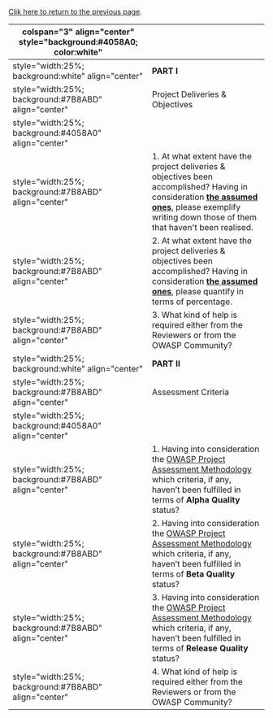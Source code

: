 [Clik here to return to the previous
page](Project_Information:template_NetBouncer_Project "wikilink").

| colspan="3" align="center" style="background:\#4058A0; color:white" | <font color="white">**FINAL REVIEW**                                                                                                                                                                                                                  |
| ------------------------------------------------------------------- | ----------------------------------------------------------------------------------------------------------------------------------------------------------------------------------------------------------------------------------------------------- |
| style="width:25%; background:white" align="center"                  | **PART I**                                                                                                                                                                                                                                            |
| style="width:25%; background:\#7B8ABD" align="center"               | Project Deliveries & Objectives                                                                                                                                                                                                                       |
| style="width:25%; background:\#4058A0" align="center"               | <font color="white">**QUESTIONS**                                                                                                                                                                                                                     |
| style="width:25%; background:\#7B8ABD" align="center"               | 1\. At what extent have the project deliveries & objectives been accomplished? Having in consideration [**the assumed ones**](:Category:OWASP_NetBouncer_RoadMap "wikilink"), please exemplify writing down those of them that haven't been realised. |
| style="width:25%; background:\#7B8ABD" align="center"               | 2\. At what extent have the project deliveries & objectives been accomplished? Having in consideration [**the assumed ones**](:Category:OWASP_NetBouncer_RoadMap "wikilink"), please quantify in terms of percentage.                                 |
| style="width:25%; background:\#7B8ABD" align="center"               | 3\. What kind of help is required either from the Reviewers or from the OWASP Community?                                                                                                                                                              |
| style="width:25%; background:white" align="center"                  | **PART II**                                                                                                                                                                                                                                           |
| style="width:25%; background:\#7B8ABD" align="center"               | Assessment Criteria                                                                                                                                                                                                                                   |
| style="width:25%; background:\#4058A0" align="center"               | <font color="white">**QUESTIONS**                                                                                                                                                                                                                     |
| style="width:25%; background:\#7B8ABD" align="center"               | 1\. Having into consideration the [OWASP Project Assessment Methodology](:Category:OWASP_Project_Assessment "wikilink") which criteria, if any, haven’t been fulfilled in terms of **Alpha Quality** status?                                          |
| style="width:25%; background:\#7B8ABD" align="center"               | 2\. Having into consideration the [OWASP Project Assessment Methodology](:Category:OWASP_Project_Assessment "wikilink") which criteria, if any, haven’t been fulfilled in terms of **Beta Quality** status?                                           |
| style="width:25%; background:\#7B8ABD" align="center"               | 3\. Having into consideration the [OWASP Project Assessment Methodology](:Category:OWASP_Project_Assessment "wikilink") which criteria, if any, haven’t been fulfilled in terms of **Release Quality** status?                                        |
| style="width:25%; background:\#7B8ABD" align="center"               | 4\. What kind of help is required either from the Reviewers or from the OWASP Community?                                                                                                                                                              |